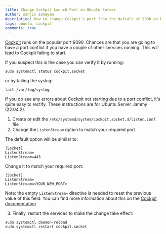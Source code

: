```yaml
---
title: Change Cockpit Launch Port on Ubuntu Server
author: sanjiv sahayam
description: How to change Cockpit's port from the default of 9090 on Ubuntu Server
tags: ubuntu, cockpit
comments: true
---
```


[Cockpit](https://cockpit-project.org/) runs on the popular port 9090. Chances are that you are going to have a port conflict if you have a couple of other services running. This will lead to Cockpit failing to start.

If you suspect this is the case you can verify it by running:

```{.terminal .scrollx}
sudo systemctl status cockpit.socket
```

or by tailing the syslog:

```{.terminal .scrollx}
tail /var/log/syslog
```

If you do see any errors about Cockpit not starting due to a port conflict, it's quite easy to rectify. These instructions are for Ubuntu Server Jammy (22.04.2).

1. Create or edit the `/etc/systemd/system/cockpit.socket.d/listen.conf` file
2. Change the `ListenStream` option to match your required port

The default option will be similar to:

```{.config .scrollx}
[Socket]
ListenStream=
ListenStream=443
```

Change it to match your required port:

```{.config .scrollx}
[Socket]
ListenStream=
ListenStream=<YOUR_NEW_PORT>
```

Note: the empty `ListenStream=` directive is needed to reset the previous value of this field. You can find more information about this on the [Cockpit documentation](https://cockpit-project.org/guide/latest/listen)


3. Finally, restart the services to make the change take effect:

```{.terminal .scrollx}
sudo systemctl daemon-reload
sudo systemctl restart cockpit.socket
```
